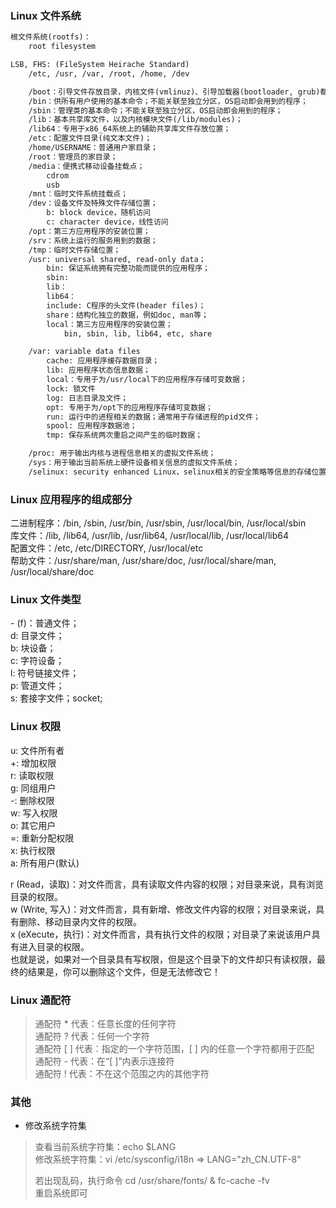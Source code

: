 
### Linux 文件系统
```html
根文件系统(rootfs)：
    root filesystem

LSB, FHS: (FileSystem Heirache Standard)
    /etc, /usr, /var, /root, /home, /dev

    /boot：引导文件存放目录，内核文件(vmlinuz)、引导加载器(bootloader, grub)都存放于此目录；
    /bin：供所有用户使用的基本命令；不能关联至独立分区，OS启动即会用到的程序；
    /sbin：管理类的基本命令；不能关联至独立分区，OS启动即会用到的程序；
    /lib：基本共享库文件，以及内核模块文件(/lib/modules)；
    /lib64：专用于x86_64系统上的辅助共享库文件存放位置；
    /etc：配置文件目录(纯文本文件)；
    /home/USERNAME：普通用户家目录；
    /root：管理员的家目录；
    /media：便携式移动设备挂载点；
        cdrom
        usb
    /mnt：临时文件系统挂载点；
    /dev：设备文件及特殊文件存储位置；
        b: block device，随机访问
        c: character device，线性访问
    /opt：第三方应用程序的安装位置；
    /srv：系统上运行的服务用到的数据；
    /tmp：临时文件存储位置；
    /usr: universal shared, read-only data；
        bin: 保证系统拥有完整功能而提供的应用程序；
        sbin:
        lib：
        lib64：
        include: C程序的头文件(header files)；
        share：结构化独立的数据，例如doc, man等；
        local：第三方应用程序的安装位置；
            bin, sbin, lib, lib64, etc, share

    /var: variable data files
        cache: 应用程序缓存数据目录；
        lib: 应用程序状态信息数据；
        local：专用于为/usr/local下的应用程序存储可变数据；
        lock: 锁文件
        log: 日志目录及文件；
        opt: 专用于为/opt下的应用程序存储可变数据；
        run: 运行中的进程相关的数据；通常用于存储进程的pid文件；
        spool: 应用程序数据池；
        tmp: 保存系统两次重启之间产生的临时数据；

    /proc: 用于输出内核与进程信息相关的虚拟文件系统；
    /sys：用于输出当前系统上硬件设备相关信息的虚拟文件系统；
    /selinux: security enhanced Linux，selinux相关的安全策略等信息的存储位置；
```

### Linux 应用程序的组成部分
二进制程序：/bin, /sbin, /usr/bin, /usr/sbin, /usr/local/bin, /usr/local/sbin  
库文件：/lib, /lib64, /usr/lib, /usr/lib64, /usr/local/lib, /usr/local/lib64  
配置文件：/etc, /etc/DIRECTORY, /usr/local/etc  
帮助文件：/usr/share/man, /usr/share/doc, /usr/local/share/man, /usr/local/share/doc  

### Linux 文件类型
\- (f)：普通文件；  
d: 目录文件；  
b: 块设备；  
c: 字符设备；  
l: 符号链接文件；  
p: 管道文件；  
s: 套接字文件；socket;   

### Linux 权限
u: 文件所有者  
+: 增加权限  
r: 读取权限  
g: 同组用户  
-: 删除权限  
w: 写入权限  
o: 其它用户  
=: 重新分配权限  
x: 执行权限  
a: 所有用户(默认)  

r (Read，读取)：对文件而言，具有读取文件内容的权限；对目录来说，具有浏览目录的权限。  
w (Write, 写入)：对文件而言，具有新增、修改文件内容的权限；对目录来说，具有删除、移动目录内文件的权限。  
x (eXecute，执行)：对文件而言，具有执行文件的权限；对目录了来说该用户具有进入目录的权限。  
也就是说，如果对一个目录具有写权限，但是这个目录下的文件却只有读权限，最终的结果是，你可以删除这个文件，但是无法修改它！

### Linux 通配符
> 通配符 * 代表：任意长度的任何字符  
> 通配符 ? 代表：任何一个字符  
> 通配符 [ ] 代表：指定的一个字符范围，[ ] 内的任意一个字符都用于匹配  
> 通配符 - 代表：在“[ ]”内表示连接符  
> 通配符 ! 代表：不在这个范围之内的其他字符  

### 其他
- 修改系统字符集  
> 查看当前系统字符集：echo $LANG  
> 修改系统字符集：vi /etc/sysconfig/i18n => LANG="zh_CN.UTF-8"  
> 
> 若出现乱码，执行命令 cd /usr/share/fonts/ & fc-cache -fv  
> 重启系统即可  
